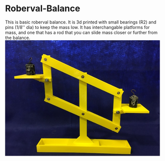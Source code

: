 # Roberval-Balance
This is basic roberval balance. It is 3d printed with small bearings (R2) and pins (1/8'' dia) to keep the mass low. It has interchangable platforms for mass, and one that has a rod that you can slide mass closer or further from the balance. 
![picture](balance.jpg)
